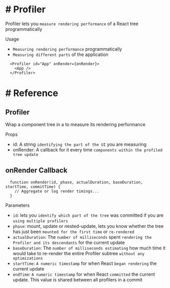# # Profiler

Profiler lets you `measure rendering performance` of a React tree programmatically

Usage

- `Measuring rendering performance` programmatically
- `Measuring different parts` of the application

```
  <Profiler id="App" onRender={onRender}>
    <App />
  </Profiler>
```

# # Reference

## Profiler

Wrap a component tree in a <Profiler> to measure its rendering performance

Props

- id: A string `identifying the part of the UI` you are measuring
- onRender: A callback for it every time `components within the profiled tree update`

## onRender Callback

```
  function onRender(id, phase, actualDuration, baseDuration, startTime, commitTime) {
    // Aggregate or log render timings...
  }
```

Parameters

- `id`: lets you `identify which part of the tree` was committed if you are `using multiple profilers`
- `phase`: mount, update or nested-update, lets you know whether the tree has just been `mounted for the first time` or `re-rendered`
- `actualDuration`: The `number of milliseconds` spent `rendering the Profiler and its descendants` for the current update
- `baseDuration`: The `number of milliseconds estimating` how much time it would take to re-render the entire Profiler subtree `without any optimizations`
- `startTime`: `A numeric timestamp` for when React `began rendering` the current update
- `endTime`: `A numeric timestamp` for when React `committed` the current update. This value is shared between all profilers in a commit
